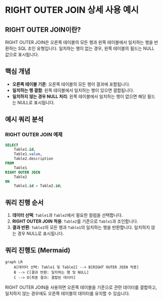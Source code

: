 
# RIGHT OUTER JOIN 상세 사용 예시

## RIGHT OUTER JOIN이란?

RIGHT OUTER JOIN은 오른쪽 테이블의 모든 행과 왼쪽 테이블에서 일치하는 행을 반환하는 SQL 조인 유형입니다. 일치하는 행이 없는 경우, 왼쪽 테이블의 필드는 NULL 값으로 표시됩니다.

## 핵심 개념

- **오른쪽 테이블 기준**: 오른쪽 테이블의 모든 행이 결과에 포함됩니다.
- **일치하는 행 결합**: 왼쪽 테이블에서 일치하는 행이 있으면 결합됩니다.
- **일치하지 않는 경우 NULL 처리**: 왼쪽 테이블에서 일치하는 행이 없으면 해당 필드는 NULL로 표시됩니다.

## 예시 쿼리 분석

### RIGHT OUTER JOIN 예제
```sql
SELECT 
    Table1.id,
    Table1.value,
    Table2.description
FROM 
    Table1
RIGHT OUTER JOIN 
    Table2 
ON 
    Table1.id = Table2.id;
```

## 쿼리 진행 순서

1. **데이터 선택**: `Table1`과 `Table2`에서 필요한 컬럼을 선택합니다.
2. **RIGHT OUTER JOIN 적용**: `Table2`를 기준으로 `Table1`과 조인합니다.
3. **결과 반환**: `Table2`의 모든 행과 `Table1`의 일치하는 행을 반환합니다. 일치하지 않는 경우 NULL로 표시됩니다.

## 쿼리 진행도 (Mermaid)

```mermaid
graph LR
    A[데이터 선택: Table1 및 Table2] --> B[RIGHT OUTER JOIN 적용]
    B --> C[결과 반환: 일치하는 행 및 NULL]
    C --> D[최종 결과: 결합된 데이터]
```

RIGHT OUTER JOIN을 사용하면 오른쪽 테이블을 기준으로 관련 데이터를 결합하고, 일치하지 않는 경우에도 오른쪽 테이블의 데이터를 유지할 수 있습니다.
